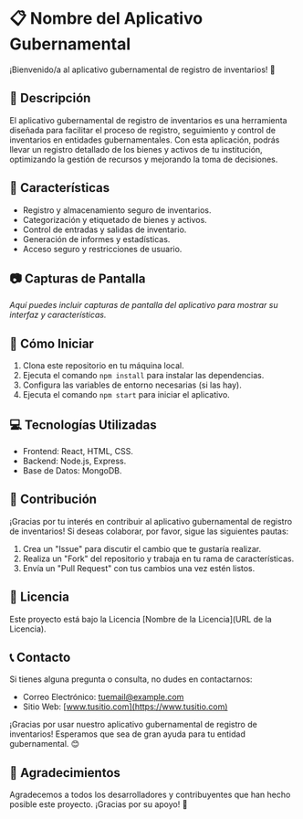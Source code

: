 # 📋 Nombre del Aplicativo Gubernamental

¡Bienvenido/a al aplicativo gubernamental de registro de inventarios! 👋

## 📝 Descripción

El aplicativo gubernamental de registro de inventarios es una herramienta diseñada para facilitar el proceso de registro, seguimiento y control de inventarios en entidades gubernamentales. Con esta aplicación, podrás llevar un registro detallado de los bienes y activos de tu institución, optimizando la gestión de recursos y mejorando la toma de decisiones.

## 🌟 Características

- Registro y almacenamiento seguro de inventarios.
- Categorización y etiquetado de bienes y activos.
- Control de entradas y salidas de inventario.
- Generación de informes y estadísticas.
- Acceso seguro y restricciones de usuario.

## 📷 Capturas de Pantalla

_Aquí puedes incluir capturas de pantalla del aplicativo para mostrar su interfaz y características._

## 🚀 Cómo Iniciar

1. Clona este repositorio en tu máquina local.
2. Ejecuta el comando `npm install` para instalar las dependencias.
3. Configura las variables de entorno necesarias (si las hay).
4. Ejecuta el comando `npm start` para iniciar el aplicativo.

## 💻 Tecnologías Utilizadas

- Frontend: React, HTML, CSS.
- Backend: Node.js, Express.
- Base de Datos: MongoDB.

## 🤝 Contribución

¡Gracias por tu interés en contribuir al aplicativo gubernamental de registro de inventarios! Si deseas colaborar, por favor, sigue las siguientes pautas:

1. Crea un "Issue" para discutir el cambio que te gustaría realizar.
2. Realiza un "Fork" del repositorio y trabaja en tu rama de características.
3. Envía un "Pull Request" con tus cambios una vez estén listos.

## 📄 Licencia

Este proyecto está bajo la Licencia [Nombre de la Licencia](URL de la Licencia). 

## 📞 Contacto

Si tienes alguna pregunta o consulta, no dudes en contactarnos:

- Correo Electrónico: [tuemail@example.com](mailto:tuemail@example.com)
- Sitio Web: [www.tusitio.com](https://www.tusitio.com)

¡Gracias por usar nuestro aplicativo gubernamental de registro de inventarios! Esperamos que sea de gran ayuda para tu entidad gubernamental. 😊

## 📢 Agradecimientos

Agradecemos a todos los desarrolladores y contribuyentes que han hecho posible este proyecto. ¡Gracias por su apoyo! 👏